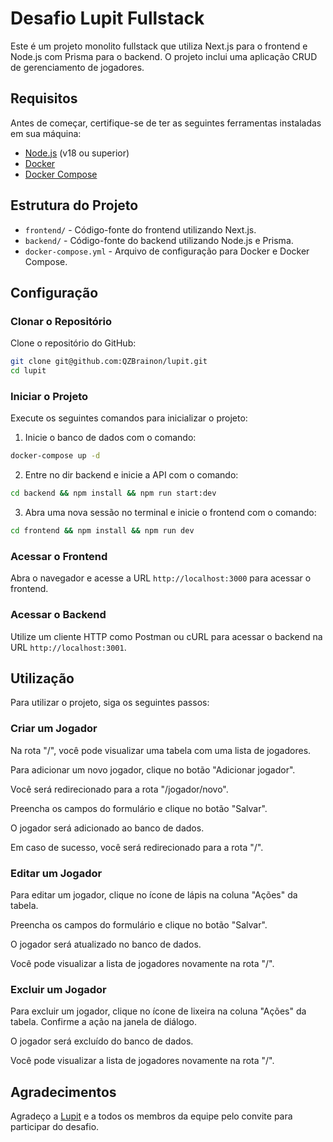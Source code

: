 # Desafio Lupit Fullstack

Este é um projeto monolito fullstack que utiliza Next.js para o frontend e Node.js com Prisma para o backend. O projeto inclui uma aplicação CRUD de gerenciamento de jogadores.

## Requisitos

Antes de começar, certifique-se de ter as seguintes ferramentas instaladas em sua máquina:

- [Node.js](https://nodejs.org/) (v18 ou superior)
- [Docker](https://www.docker.com/)
- [Docker Compose](https://docs.docker.com/compose/)

## Estrutura do Projeto

- `frontend/` - Código-fonte do frontend utilizando Next.js.
- `backend/` - Código-fonte do backend utilizando Node.js e Prisma.
- `docker-compose.yml` - Arquivo de configuração para Docker e Docker Compose.

## Configuração

### Clonar o Repositório

Clone o repositório do GitHub:

```bash
git clone git@github.com:QZBrainon/lupit.git
cd lupit
```

### Iniciar o Projeto

Execute os seguintes comandos para inicializar o projeto:

1. Inicie o banco de dados com o comando:

```bash
docker-compose up -d
```

2. Entre no dir backend e inicie a API com o comando:

```bash
cd backend && npm install && npm run start:dev
```

3. Abra uma nova sessão no terminal e inicie o frontend com o comando:

```bash
cd frontend && npm install && npm run dev
```

### Acessar o Frontend

Abra o navegador e acesse a URL `http://localhost:3000` para acessar o frontend.

### Acessar o Backend

Utilize um cliente HTTP como Postman ou cURL para acessar o backend na URL `http://localhost:3001`.

## Utilização

Para utilizar o projeto, siga os seguintes passos:

### Criar um Jogador

Na rota "/", você pode visualizar uma tabela com uma lista de jogadores.

Para adicionar um novo jogador, clique no botão "Adicionar jogador".

Você será redirecionado para a rota "/jogador/novo".

Preencha os campos do formulário e clique no botão "Salvar".

O jogador será adicionado ao banco de dados.

Em caso de sucesso, você será redirecionado para a rota "/".

### Editar um Jogador

Para editar um jogador, clique no ícone de lápis na coluna "Ações" da tabela.

Preencha os campos do formulário e clique no botão "Salvar".

O jogador será atualizado no banco de dados.

Você pode visualizar a lista de jogadores novamente na rota "/".

### Excluir um Jogador

Para excluir um jogador, clique no ícone de lixeira na coluna "Ações" da tabela.
Confirme a ação na janela de diálogo.

O jogador será excluído do banco de dados.

Você pode visualizar a lista de jogadores novamente na rota "/".

## Agradecimentos

Agradeço a [Lupit](https://lupit.io/) e a todos os membros da equipe pelo convite para participar do desafio.
